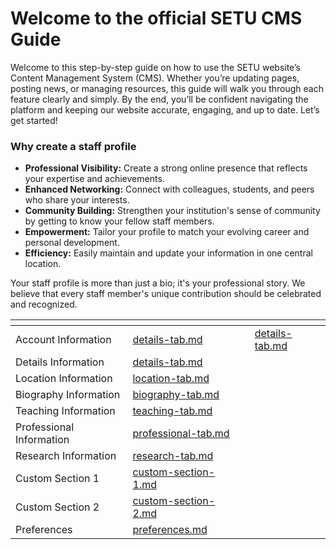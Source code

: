 # Welcome to the official SETU CMS Guide

Welcome to this step-by-step guide on how to use the SETU website’s Content Management System (CMS). Whether you’re updating pages, posting news, or managing resources, this guide will walk you through each feature clearly and simply. By the end, you’ll be confident navigating the platform and keeping our website accurate, engaging, and up to date. Let’s get started!



### Why create a staff profile

* **Professional Visibility:** Create a strong online presence that reflects your expertise and achievements.
* **Enhanced Networking:** Connect with colleagues, students, and peers who share your interests.
* **Community Building:** Strengthen your institution's sense of community by getting to know your fellow staff members.
* **Empowerment:** Tailor your profile to match your evolving career and personal development.
* **Efficiency:** Easily maintain and update your information in one central location.

Your staff profile is more than just a bio; it's your professional story. We believe that every staff member's unique contribution should be celebrated and recognized.



<table data-view="cards"><thead><tr><th></th><th data-type="content-ref"></th><th data-hidden data-card-cover data-type="files"></th><th data-hidden data-card-target data-type="content-ref"></th></tr></thead><tbody><tr><td>Account Information</td><td><a href="details-tab.md">details-tab.md</a></td><td></td><td><a href="details-tab.md">details-tab.md</a></td></tr><tr><td>Details Information </td><td><a href="details-tab.md">details-tab.md</a></td><td></td><td></td></tr><tr><td>Location Information</td><td><a href="location-tab.md">location-tab.md</a></td><td></td><td></td></tr><tr><td>Biography Information</td><td><a href="biography-tab.md">biography-tab.md</a></td><td></td><td></td></tr><tr><td>Teaching Information</td><td><a href="teaching-tab.md">teaching-tab.md</a></td><td></td><td></td></tr><tr><td>Professional Information</td><td><a href="professional-tab.md">professional-tab.md</a></td><td></td><td></td></tr><tr><td>Research Information</td><td><a href="research-tab.md">research-tab.md</a></td><td></td><td></td></tr><tr><td>Custom Section 1</td><td><a href="custom-section-1.md">custom-section-1.md</a></td><td></td><td></td></tr><tr><td>Custom Section 2</td><td><a href="custom-section-2.md">custom-section-2.md</a></td><td></td><td></td></tr><tr><td>Preferences</td><td><a href="preferences.md">preferences.md</a></td><td></td><td></td></tr></tbody></table>
